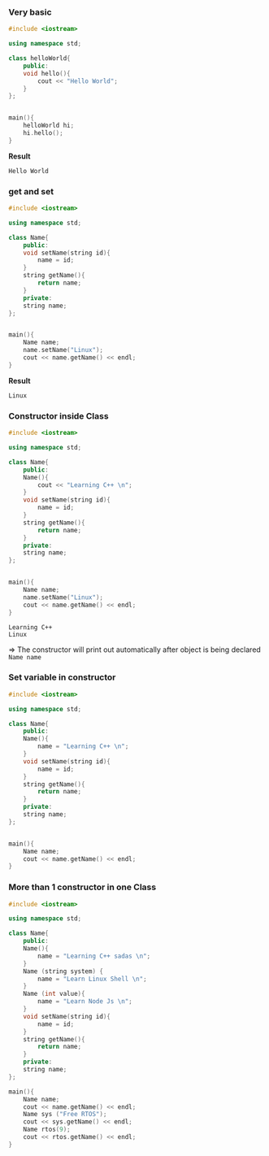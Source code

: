 ### Very basic

```c++
#include <iostream>

using namespace std;

class helloWorld{
	public:
	void hello(){
		cout << "Hello World";
	}
};


main(){
	helloWorld hi;
	hi.hello();
}
```
**Result**
```
Hello World
```

### get and set

```c++
#include <iostream>

using namespace std;

class Name{
	public:
	void setName(string id){
		name = id;
	}
	string getName(){
		return name;
	}
	private:
	string name;
};


main(){
	Name name;
	name.setName("Linux");
	cout << name.getName() << endl;
}
```
**Result**
```
Linux
```

### Constructor inside Class

```c++
#include <iostream>

using namespace std;

class Name{
	public:
	Name(){
		cout << "Learning C++ \n";
	}
	void setName(string id){
		name = id;
	}
	string getName(){
		return name;
	}
	private:
	string name;
};


main(){
	Name name;
	name.setName("Linux");
	cout << name.getName() << endl;
}
```

```
Learning C++
Linux
```
=> The constructor will print out automatically after object is being declared ``Name name``

### Set variable in constructor

```c++
#include <iostream>

using namespace std;

class Name{
	public:
	Name(){
		name = "Learning C++ \n";
	}
	void setName(string id){
		name = id;
	}
	string getName(){
		return name;
	}
	private:
	string name;
};


main(){
	Name name;
	cout << name.getName() << endl;
}
```

### More than 1 constructor in one Class

```c++
#include <iostream>

using namespace std;

class Name{
	public:
	Name(){
		name = "Learning C++ sadas \n";
	}
	Name (string system) {
		name = "Learn Linux Shell \n";
	}
	Name (int value){
		name = "Learn Node Js \n";
	}
	void setName(string id){
		name = id;
	}
	string getName(){
		return name;
	}
	private:
	string name;
};

main(){
	Name name;
	cout << name.getName() << endl;
	Name sys ("Free RTOS");
	cout << sys.getName() << endl;
	Name rtos(9);
	cout << rtos.getName() << endl;
}
```
